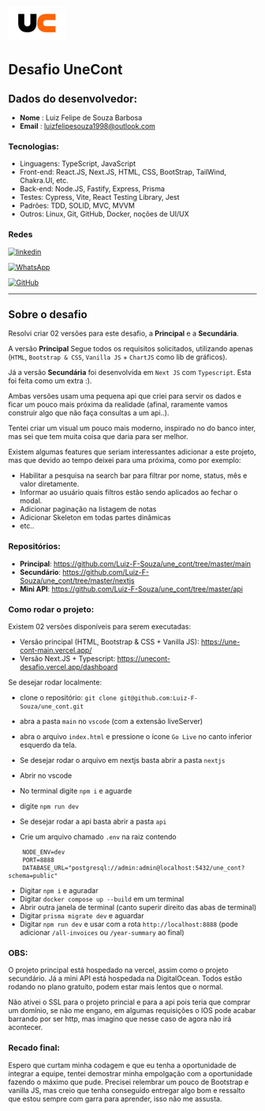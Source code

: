 ![Alt text](logo.png)

# Desafio UneCont

## Dados do desenvolvedor:

- **Nome** : Luiz Felipe de Souza Barbosa
- **Email** : luizfelipesouza1998@outlook.com

### Tecnologias:

- Linguagens: TypeScript, JavaScript
- Front-end: React.JS, Next.JS, HTML, CSS, BootStrap, TailWind, Chakra.UI, etc.
- Back-end: Node.JS, Fastify, Express, Prisma
- Testes: Cypress, Vite, React Testing Library, Jest
- Padrões: TDD, SOLID, MVC, MVVM
- Outros: Linux, Git, GitHub, Docker, noções de UI/UX

### Redes

[![linkedin](https://img.shields.io/badge/LinkedIn-0077B5?style=for-the-badge&logo=linkedin&logoColor=white)](https://www.linkedin.com/in/lf-souza98/)

[![WhatsApp](https://img.shields.io/badge/WhatsApp-25D366?style=for-the-badge&logo=whatsapp&logoColor=white)](https://wa.me/5522998906871)

[![GitHub](https://img.shields.io/badge/GitHub-100000?style=for-the-badge&logo=github&logoColor=white)](https://github.com/Luiz-F-Souza)

---

## Sobre o desafio

Resolvi criar 02 versões para este desafio, a **Principal** e a **Secundária**.

A versão **Principal** Segue todos os requisitos solicitados, utilizando apenas (`HTML`, `Bootstrap & CSS`, `Vanilla JS` + `ChartJS` como lib de gráficos).

Já a versão **Secundária** foi desenvolvida em `Next JS` com `Typescript`. Esta foi feita como um extra :).

Ambas versões usam uma pequena api que criei para servir os dados e ficar um pouco mais próxima da realidade (afinal, raramente vamos construir algo que não faça consultas a um api..).

Tentei criar um visual um pouco mais moderno, inspirado no do banco inter, mas sei que tem muita coisa que daria para ser melhor.

Existem algumas features que seriam interessantes adicionar a este projeto, mas que devido ao tempo deixei para uma próxima, como por exemplo:

- Habilitar a pesquisa na search bar para filtrar por nome, status, mês e valor diretamente.
- Informar ao usuário quais filtros estão sendo aplicados ao fechar o modal.
- Adicionar paginação na listagem de notas
- Adicionar Skeleton em todas partes dinâmicas
- etc..

### Repositórios:

- **Principal**: https://github.com/Luiz-F-Souza/une_cont/tree/master/main
- **Secundário**: https://github.com/Luiz-F-Souza/une_cont/tree/master/nextjs
- **Mini API**: https://github.com/Luiz-F-Souza/une_cont/tree/master/api

### Como rodar o projeto:

Existem 02 versões disponíveis para serem executadas:

- Versão principal (HTML, Bootstrap & CSS + Vanilla JS): https://une-cont-main.vercel.app/
- Versão Next.JS + Typescript: https://unecont-desafio.vercel.app/dashboard

Se desejar rodar localmente:

- clone o repositório: `git clone git@github.com:Luiz-F-Souza/une_cont.git`
- abra a pasta `main` no `vscode` (com a extensão liveServer)
- abra o arquivo `index.html` e pressione o ícone `Go Live` no canto inferior esquerdo da tela.

- Se desejar rodar o arquivo em nextjs basta abrir a pasta `nextjs`
- Abrir no vscode
- No terminal digite `npm i` e aguarde
- digite `npm run dev`

- Se desejar rodar a api basta abrir a pasta `api`
- Crie um arquivo chamado `.env` na raiz contendo

```
    NODE_ENV=dev
    PORT=8888
    DATABASE_URL="postgresql://admin:admin@localhost:5432/une_cont?schema=public"
```

- Digitar `npm i` e aguradar
- Digitar `docker compose up --build` em um terminal
- Abrir outra janela de terminal (canto superir direito das abas de terminal)
- Digitar `prisma migrate dev` e aguardar
- Digitar `npm run dev` e usar com a rota `http://localhost:8888` (pode adicionar `/all-invoices` ou `/year-summary` ao final)

### OBS:

O projeto principal está hospedado na vercel, assim como o projeto secundário.
Já a mini API está hospedada na DigitalOcean.
Todos estão rodando no plano gratuíto, podem estar mais lentos que o normal.

Não ativei o SSL para o projeto princial e para a api pois teria que comprar um domínio, se não me engano, em algumas requisições o IOS pode acabar barrando por ser http, mas imagino que nesse caso de agora não irá acontecer.

### Recado final:

Espero que curtam minha codagem e que eu tenha a oportunidade de integrar a equipe, tentei demostrar minha empolgação com a oportunidade fazendo o máximo que pude. Precisei relembrar um pouco de Bootstrap e vanilla JS, mas creio que tenha conseguido entregar algo bom e ressalto que estou sempre com garra para aprender, isso não me assusta.
